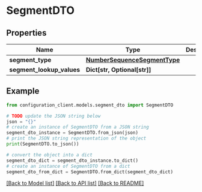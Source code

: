# SegmentDTO


## Properties

Name | Type | Description | Notes
------------ | ------------- | ------------- | -------------
**segment_type** | [**NumberSequenceSegmentType**](NumberSequenceSegmentType.md) |  | [optional] 
**segment_lookup_values** | **Dict[str, Optional[str]]** |  | [optional] 

## Example

```python
from configuration_client.models.segment_dto import SegmentDTO

# TODO update the JSON string below
json = "{}"
# create an instance of SegmentDTO from a JSON string
segment_dto_instance = SegmentDTO.from_json(json)
# print the JSON string representation of the object
print(SegmentDTO.to_json())

# convert the object into a dict
segment_dto_dict = segment_dto_instance.to_dict()
# create an instance of SegmentDTO from a dict
segment_dto_from_dict = SegmentDTO.from_dict(segment_dto_dict)
```
[[Back to Model list]](../README.md#documentation-for-models) [[Back to API list]](../README.md#documentation-for-api-endpoints) [[Back to README]](../README.md)


